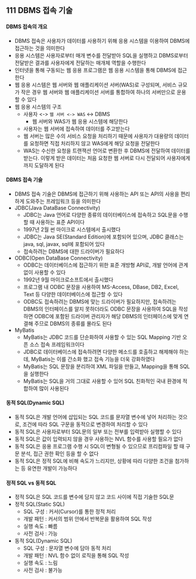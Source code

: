 ## 111 DBMS 접속 기술

#### DBMS 접속의 개요

- DBMS 접속은 사용자가 데이터를 사용하기 위해 응용 시스템을 이용하여 DBMS에 접근하는 것을 의미한다
- 응용 시스템은 사용자로부터 매개 변수를 전달받아 SQL을 실행하고 DBMS로부터 전달받은 결과를 사용자에게 전달하는 매개체 역할을 수행한다
- 인터넷을 통해 구동되는 웹 응용 프로그램은 웹 응용 시스템을 통해 DBMS에 접근한다
- 웹 응용 시스템은 웹 서버와 웹 애플리케이션 서버(WAS)로 구성되며, 서비스 규모가 작은 경우 웹 서버와 웹 애플리케이션 서버를 통합하여 하나의 서버만으로 운용할 수 있다
- 웹 응용 시스템의 구조
  - 사용자 <-> `웹 서버 <-> WAS` <-> DBMS
    - 웹 서버와 WAS가 웹 응용 시스템에 해당한다
  - 사용자는 웹 서버에 접속하여 데이터를 주고받는다
  - 웹 서버는 많은 수의 서비스 요청을 처리하기 때문에 사용자가 대용량의 데이터를 요청하면 직접 처리하지 않고 WAS에게 해당 요청을 전달한다
  - WAS는 수신한 요청을 트랜잭션 언어로 변환한 후 DBMS에 전달하여 데이터를 받는다. 이렇게 받은 데이터는 처음 요청한 웹 서버로 다시 전달되어 사용자에게까지 도달하게 된다



#### DBMS 접속 기술

- DBMS 접속 기술은 DBMS에 접근하기 위해 사용하는 API 또는 API의 사용을 편리하게 도와주는 프레임워크 등을 의미한다
- JDBC(Java DataBase Connectivity)
  - JDBC는 Java 언어로 다양한 종류의 데이터베이스에 접속하고 SQL문을 수행할 때 사용하는 표준 API이다
  - 1997년 2월 썬 마이크로 시스템에서 출시했다
  - JDBC는 Java SE(Standard Edition)에 포함되어 있으며, JDBC 클래스는 java, sql, javax, sql에 포함되어 있다
  - 접속하려는 DBMS에 대한 드라이버가 필요하다
- ODBC(Open DataBase Connectivity)
  - ODBC는 데이터베이스에 접근하기 위한 표준 개방형 API로, 개발 언어에 관계없이 사용할 수 있다
  - 1992년 9월 마이크로소프트에서 출시했다
  - 프로그램 내 ODBC 문장을 사용하여 MS-Access, DBase, DB2, Excel, Text 등 다양한 데이터베이스에 접근할 수 있다
  - ODBC도 접속하려는 DBMS에 맞는 드라이버가 필요하지만, 접속하려는 DBMS의 인터페이스를 알지 못하더라도 ODBC 문장을 사용하여 SQL을 작성하면 ODBC에 포함된 드라이버 관리자가 해당 DBMS의 인터페이스에 맞게 연결해 주므로 DBMS의 종류를 몰라도 된다
- MyBatis
  - MyBatis는 JDBC 코드를 단순화하여 사용할 수 있는 SQL Mapping 기반 오픈 소스 접속 프레임워크이다
  - JDBC로 데이터베이스에 접속하려면 다양한 메소드를 호출하고 해제해야 하는데, MyBatis는 이를 간소화 했고 접속 기능을 더욱 강화하였다
  - MyBatis는 SQL 문장을 분리하여 XML 파일을 만들고, Mapping을 통해 SQL을 실행한다
  - MyBatis는 SQL을 거의 그대로 사용할 수 있어 SQL 친화적인 국내 환경에 적합하여 많이 사용된다



#### 동적 SQL(Dynamic SQL)

- 동적 SQL은 개발 언어에 삽입되는 SQL 코드를 문자열 변수에 넣어 처리하는 것으로, 조건에 따라 SQL 구문을 동적으로 변경하여 처리할 수 있다
- 동적 SQL은 사용자로부터 SQL문의 일부 또는 전부를 입력받아 실행할 수 있다
- 동적 SQL은 값이 입력되지 않을 경우 사용하는 NVL 함수를 사용할 필요가 없다
- 동적 SQL은 응용 프로그램 수행 시 SQL이 변형될 수 있으므로 프리컴파일 할 때 구문 분석, 접근 권한 확인 등을 할 수 없다
- 동적 SQL은 정적 SQL에 비해 속도가 느리지만, 상황에 따라 다양한 조건을 첨가하는 등 유연한 개발이 가능하다



#### 정적 SQL vs 동적 SQL

- 정적 SQL은 SQL 코드를 변수에 담지 않고 코드 사이에 직접 기술한 SQL문
- 정적 SQL(Static SQL)
  - SQL 구성 : 커서(Cursor)를 통한 정적 처리
  - 개발 패턴 : 커서의 범위 안에서 반복문을 활용하여 SQL 작성
  - 실행 속도 : 빠름
  - 사전 검사 : 가능
- 동적 SQL(Dynamic SQL)
  - SQL 구성 : 문자열 변수에 담아 동적 처리
  - 개발 패턴 : NVL 함수 없이 로직을 통해 SQL 작성
  - 실행 속도 : 느림
  - 사전 검사 : 불가능